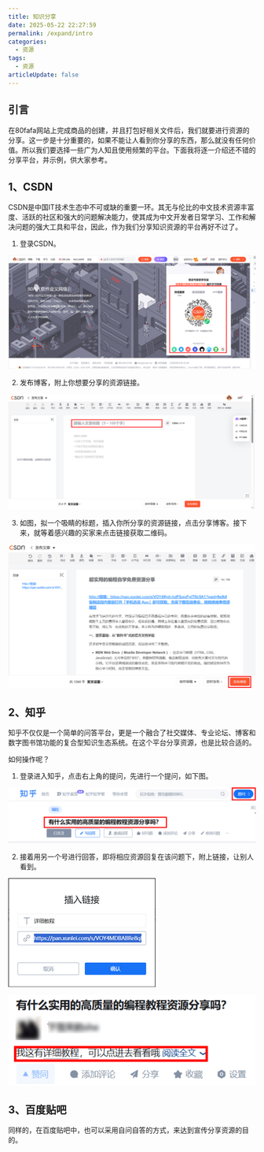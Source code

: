 ```yaml
---
title: 知识分享
date: 2025-05-22 22:27:59
permalink: /expand/intro
categories:
  - 资源
tags:
  - 资源
articleUpdate: false
---
```

## 引言

在80fafa网站上完成商品的创建，并且打包好相关文件后，我们就要进行资源的分享。这一步是十分重要的，如果不能让人看到你分享的东西，那么就没有任何价值。所以我们要选择一些广为人知且使用频繁的平台。下面我将逐一介绍还不错的分享平台，并示例，供大家参考。

##  1、CSDN

CSDN是中国IT技术生态中不可或缺的重要一环。其无与伦比的中文技术资源丰富度、活跃的社区和强大的问题解决能力，使其成为中文开发者日常学习、工作和解决问题的强大工具和平台，因此，作为我们分享知识资源的平台再好不过了。

1. 登录CSDN。

![](assert/2025-08-19_175451.png)

2. 发布博客，附上你想要分享的资源链接。

![](assert/2025-08-19_175612.png)

3. 如图，拟一个吸睛的标题，插入你所分享的资源链接，点击分享博客。接下来，就等着感兴趣的买家来点击链接获取二维码。

![](assert/2025-08-20_095539.png)

##  2、知乎

知乎不仅仅是一个简单的问答平台，更是一个融合了社交媒体、专业论坛、博客和数字图书馆功能的复合型知识生态系统。在这个平台分享资源，也是比较合适的。

如何操作呢？

1. 登录进入知乎，点击右上角的提问，先进行一个提问，如下图。

![](assert/2025-08-20_103522.png)

2. 接着用另一个号进行回答，即将相应资源回复在该问题下，附上链接，让别人看到。

![](assert/2025-08-20_104457%201.png)

![](assert/2025-08-20_104703%201.png)

##  3、百度贴吧

同样的，在百度贴吧中，也可以采用自问自答的方式，来达到宣传分享资源的目的。



